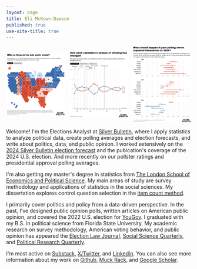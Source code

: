 ```yaml
---
layout: page
title: Eli McKown-Dawson
published: true
use-site-title: true
---
```


<div style="display: flex; justify-content: space-between; align-items: center;">
  <img src="/img/bTyha-who-is-favored-to-win-each-state-.png" alt="Map" style="width: 32%; margin-right: 5px;">
  <img src="/img/MPpof-how-each-candidate-s-chance-of-winning-has-changed.png" alt="Win probabilities" style="width: 32%; margin: 0 5px;">
  <img src="/img/qkqMR-what-would-happen-if-past-polling-errors-repeated-themselves-in-2024-.png" alt="Polling error" style="width: 32%; margin-left: 5px;">
</div>

Welcome! I'm the Elections Analyst at [Silver Bulletin](https://www.natesilver.net/), where I apply statistics to analyze political data, create polling averages and election forecasts, and write about politics, data, and public opinion. I worked extensively on the [2024 Silver Bulletin election forecast](https://www.natesilver.net/p/nate-silver-2024-president-election-polls-model) and the pubication's coverage of the 2024 U.S. election. And more recently on our pollster ratings and presidential approval polling averages.

I'm also getting my master's degree in statistics from [The London School of Economics and Political Science](https://www.lse.ac.uk/statistics). My main areas of study are survey methodology and applications of statistics in the social sciences. My dissertation explores control question selection in the [item count method](https://en.wikipedia.org/wiki/Unmatched_count).

I primarily cover politics and policy from a data-driven perspective. In the past, I've designed public opinion polls, written articles on American public opinion, and covered the 2022 U.S. election for [YouGov](https://today.yougov.com/people/eli.mckown-dawson). I graduated with my B.S. in political science from Florida State University. My academic research on survey methodology, American voting behavior, and public opinion has appeared the [Election Law Journal](https://www.liebertpub.com/doi/abs/10.1089/elj.2022.0064), [Social Science Quarterly]( https://doi.org/10.1111/ssqu.13366), and [Political Research Quarterly](https://journals.sagepub.com/doi/abs/10.1177/10659129241283169). 

I'm most active on [Substack](https://substack.com/@emckowndawson), [X/Twitter](https://twitter.com/emckowndawson), and [Linkedin](https://www.linkedin.com/in/eli-mckown-dawson). You can also see more information about my work on [Github](https://github.com/eli-mckown-dawson), [Muck Rack](https://muckrack.com/eli-mckown-dawson-2), and [Google Scholar](https://scholar.google.com/citations?user=-stdPpQAAAAJ&hl=en).
